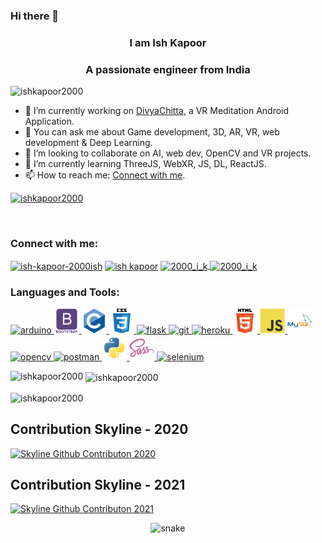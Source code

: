 ### Hi there 👋

<!--
**ishkapoor2000/ishkapoor2000** is a ✨ _special_ ✨ repository because its `README.md` (this file) appears on your GitHub profile.

Here are some ideas to get you started:

- 🔭 I’m currently working on ...
- 🌱 I’m currently learning ...
- 🤔 I’m looking for help with ...
- 💬 Ask me about ...
- 📫 How to reach me: ...
- 😄 Pronouns: ...
- ⚡ Fun fact: ...
-->

<h3 align="center">I am Ish Kapoor</h3>
<h3 align="center">A passionate engineer from India</h3>
<p align="left"> <img src="https://komarev.com/ghpvc/?username=ishkapoor2000&label=Profile%20views&color=0e75b6&style=flat" alt="ishkapoor2000" /> </p>

- 🔭 I’m currently working on <a href="https://divya-chitta.ishkapoor.repl.co/" alt="https://divya-chitta.ishkapoor.repl.co/" />DivyaChitta</a>, a VR Meditation Android Application.
- 💬 You can ask me about Game development, 3D, AR, VR, web development & Deep Learning. 
- 👯 I’m looking to collaborate on AI, web dev, OpenCV and VR projects.
- 🌱 I’m currently learning ThreeJS, WebXR, JS, DL, ReactJS.
- 📫 How to reach me: <a href="#connect-with-me" rel="noopener" target="_blank">Connect with me</a>.
<p align="left"> <a href="https://github.com/ryo-ma/github-profile-trophy"><img src="https://github-profile-trophy.vercel.app/?username=ishkapoor2000" alt="ishkapoor2000" /></a> </p>

<p align="left"> <a href="https://twitter.com/" target="blank"><img src="https://img.shields.io/twitter/follow/?logo=twitter&style=for-the-badge" alt="" /></a> </p>

<h3 id="connect-with-me" align="left">Connect with me:</h3>
<p align="left">
<a href="https://linkedin.com/in/ish-kapoor-2000ish" target="blank"><img align="center" src="https://image0.flaticon.com/icons/png/128/174/174857.png" alt="ish-kapoor-2000ish" height="40" width="40" /></a>
<a href="https://fb.com/ish kapoor" target="blank"><img align="center" src="https://image.flaticon.com/icons/png/512/733/733547.png" alt="ish kapoor" height="40" width="40" /></a>
<a href="mailto:ishkapoor2000@gmail.com?'Reching out to you'='Hi, I want to enwuire about...'" rel="noopener" target="_blank"><img align="center" src="https://image.flaticon.com/icons/png/512/732/732200.png" alt="2000_i_k" height="40" width="40" /></fa>
<a href="https://instagram.com/2000_i_k" target="blank"><img align="center" src="https://image.flaticon.com/icons/png/512/1409/1409946.png" alt="2000_i_k" height="40" width="40" /></a>
</p>

<h3 align="left">Languages and Tools:</h3>
<p align="left"> <a href="https://www.arduino.cc/" target="_blank"> <img src="https://cdn.worldvectorlogo.com/logos/arduino-1.svg" alt="arduino" width="40" height="40"/> </a> <a href="https://getbootstrap.com" target="_blank"> <img src="https://raw.githubusercontent.com/devicons/devicon/master/icons/bootstrap/bootstrap-plain-wordmark.svg" alt="bootstrap" width="40" height="40"/> </a> <a href="https://www.cprogramming.com/" target="_blank"> <img src="https://raw.githubusercontent.com/devicons/devicon/master/icons/c/c-original.svg" alt="c" width="40" height="40"/> </a> <a href="https://www.w3schools.com/css/" target="_blank"> <img src="https://raw.githubusercontent.com/devicons/devicon/master/icons/css3/css3-original-wordmark.svg" alt="css3" width="40" height="40"/> </a> <a href="https://flask.palletsprojects.com/" target="_blank"> <img src="https://www.vectorlogo.zone/logos/pocoo_flask/pocoo_flask-icon.svg" alt="flask" width="40" height="40"/> </a> <a href="https://git-scm.com/" target="_blank"> <img src="https://www.vectorlogo.zone/logos/git-scm/git-scm-icon.svg" alt="git" width="40" height="40"/> </a> <a href="https://heroku.com" target="_blank"> <img src="https://www.vectorlogo.zone/logos/heroku/heroku-icon.svg" alt="heroku" width="40" height="40"/> </a> <a href="https://www.w3.org/html/" target="_blank"> <img src="https://raw.githubusercontent.com/devicons/devicon/master/icons/html5/html5-original-wordmark.svg" alt="html5" width="40" height="40"/> </a> <a href="https://developer.mozilla.org/en-US/docs/Web/JavaScript" target="_blank"> <img src="https://raw.githubusercontent.com/devicons/devicon/master/icons/javascript/javascript-original.svg" alt="javascript" width="40" height="40"/> </a> <a href="https://www.mysql.com/" target="_blank"> <img src="https://raw.githubusercontent.com/devicons/devicon/master/icons/mysql/mysql-original-wordmark.svg" alt="mysql" width="40" height="40"/> </a> <a href="https://opencv.org/" target="_blank"> <img src="https://www.vectorlogo.zone/logos/opencv/opencv-icon.svg" alt="opencv" width="40" height="40"/> </a> <a href="https://postman.com" target="_blank"> <img src="https://www.vectorlogo.zone/logos/getpostman/getpostman-icon.svg" alt="postman" width="40" height="40"/> </a> <a href="https://www.python.org" target="_blank"> <img src="https://raw.githubusercontent.com/devicons/devicon/master/icons/python/python-original.svg" alt="python" width="40" height="40"/> </a> <a href="https://sass-lang.com" target="_blank"> <img src="https://raw.githubusercontent.com/devicons/devicon/master/icons/sass/sass-original.svg" alt="sass" width="40" height="40"/> </a> <a href="https://www.selenium.dev" target="_blank"> <img src="https://raw.githubusercontent.com/detain/svg-logos/780f25886640cef088af994181646db2f6b1a3f8/svg/selenium-logo.svg" alt="selenium" width="40" height="40"/> </a> </p>

<p><img align="left" src="https://github-readme-stats.vercel.app/api/top-langs?username=ishkapoor2000&show_icons=true&locale=en&layout=compact" alt="ishkapoor2000" /></p>

<p>&nbsp;<img align="center" src="https://github-readme-stats.vercel.app/api?username=ishkapoor2000&show_icons=true&locale=en" alt="ishkapoor2000" /></p>

<p><img align="center" src="https://github-readme-streak-stats.herokuapp.com/?user=ishkapoor2000&" alt="ishkapoor2000" /></p>

## Contribution Skyline - 2020
<p>
  <a href="https://skyline.github.com/ishkapoor2000/2020" target="_blank">
    <img height="400" width="auto" src="./Skyline-Github-Contributons/Skyline-Github-Contributon-2020.gif" alt="Skyline Github Contributon 2020" />
  </a>
</p>

## Contribution Skyline - 2021
<p>
  <a href="https://skyline.github.com/ishkapoor2000/2021" target="_blank">
    <img height="400" width="auto" src="./Skyline-Github-Contributons/Skyline-Github-Contributon-2021.gif" alt="Skyline Github Contributon 2021" />
  </a>
</p>

<p align="center">
  <img src="https://github.com/ishkapoor2000/ishkapoor2000/blob/output/github-contribution-grid-snake.gif" alt="snake"></center>
</p>
